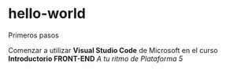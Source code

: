 # hello-world
Primeros pasos

Comenzar a utilizar **Visual Studio Code** de Microsoft en el curso **Introductorio FRONT-END** *A tu ritmo de Plataforma 5* 
